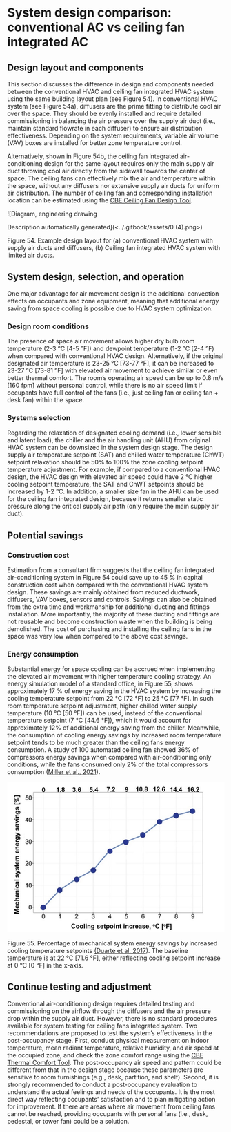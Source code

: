 # System design comparison: conventional AC vs ceiling fan integrated AC

## Design layout and components <a href="#_toc137735003" id="_toc137735003"></a>

This section discusses the difference in design and components needed between the conventional HVAC and ceiling fan integrated HVAC system using the same building layout plan (see Figure 54). In conventional HVAC system (see Figure 54a), diffusers are the prime fitting to distribute cool air over the space. They should be evenly installed and require detailed commissioning in balancing the air pressure over the supply air duct (i.e., maintain standard flowrate in each diffuser) to ensure air distribution effectiveness. Depending on the system requirements, variable air volume (VAV) boxes are installed for better zone temperature control.

Alternatively, shown in Figure 54b, the ceiling fan integrated air-conditioning design for the same layout requires only the main supply air duct throwing cool air directly from the sidewall towards the center of space. The ceiling fans can effectively mix the air and temperature within the space, without any diffusers nor extensive supply air ducts for uniform air distribution. The number of ceiling fan and corresponding installation location can be estimated using the [CBE Ceiling Fan Design Tool](https://centerforthebuiltenvironment.github.io/fan-tool/).

![Diagram, engineering drawing

Description automatically generated](<../.gitbook/assets/0 (4).png>)

Figure 54. Example design layout for (a) conventional HVAC system with supply air ducts and diffusers, (b) Ceiling fan integrated HVAC system with limited air ducts.

## System design, selection, and operation <a href="#_toc137735004" id="_toc137735004"></a>

One major advantage for air movement design is the additional convection effects on occupants and zone equipment, meaning that additional energy saving from space cooling is possible due to HVAC system optimization.

### Design room conditions <a href="#_toc137735005" id="_toc137735005"></a>

The presence of space air movement allows higher dry bulb room temperature (2-3 °C \[4-5 °F]) and dewpoint temperature (1-2 °C \[2-4 °F) when compared with conventional HVAC design. Alternatively, if the original designated air temperature is 23-25 °C \[73-77 °F], it can be increased to 23-27 °C \[73-81 °F] with elevated air movement to achieve similar or even better thermal comfort. The room’s operating air speed can be up to 0.8 m/s \[160 fpm] without personal control, while there is no air speed limit if occupants have full control of the fans (i.e., just ceiling fan or ceiling fan + desk fan) within the space.

### Systems selection <a href="#_toc137735006" id="_toc137735006"></a>

Regarding the relaxation of designated cooling demand (i.e., lower sensible and latent load), the chiller and the air handling unit (AHU) from original HVAC system can be downsized in the system design stage. The design supply air temperature setpoint (SAT) and chilled water temperature (ChWT) setpoint relaxation should be 50% to 100% the zone cooling setpoint temperature adjustment. For example, if compared to a conventional HVAC design, the HVAC design with elevated air speed could have 2 °C higher cooling setpoint temperature, the SAT and ChWT setpoints should be increased by 1-2 °C. In addition, a smaller size fan in the AHU can be used for the ceiling fan integrated design, because it returns smaller static pressure along the critical supply air path (only require the main supply air duct).

## Potential savings <a href="#_toc137735007" id="_toc137735007"></a>

### Construction cost <a href="#_toc137735008" id="_toc137735008"></a>

Estimation from a consultant firm suggests that the ceiling fan integrated air-conditioning system in Figure 54 could save up to 45 % in capital construction cost when compared with the conventional HVAC system design. These savings are mainly obtained from reduced ductwork, diffusers, VAV boxes, sensors and controls. Savings can also be obtained from the extra time and workmanship for additional ducting and fittings installation. More importantly, the majority of these ducting and fittings are not reusable and become construction waste when the building is being demolished. The cost of purchasing and installing the ceiling fans in the space was very low when compared to the above cost savings.

### Energy consumption <a href="#_toc137735009" id="_toc137735009"></a>

Substantial energy for space cooling can be accrued when implementing the elevated air movement with higher temperature cooling strategy. An energy simulation model of a standard office, in Figure 55, shows approximately 17 % of energy saving in the HVAC system by increasing the cooling temperature setpoint from 22 °C \[72 °F] to 25 °C \[77 °F]. In such room temperature setpoint adjustment, higher chilled water supply temperature (10 °C \[50 °F]) can be used, instead of the conventional temperature setpoint (7 °C \[44.6 °F]), which it would account for approximately 12% of additional energy saving from the chiller. Meanwhile, the consumption of cooling energy savings by increased room temperature setpoint tends to be much greater than the ceiling fans energy consumption. A study of 100 automated ceiling fan showed 36% of compressors energy savings when compared with air-conditioning only conditions, while the fans consumed only 2% of the total compressors consumption ([Miller et al., 2021](https://doi.org/10.1016/j.enbuild.2021.111319)).

![](../.gitbook/assets/1.jpeg)

Figure 55. Percentage of mechanical system energy savings by increased cooling temperature setpoints [(Duarte et al. 2017](https://escholarship.org/uc/item/7k1796zv)). The baseline temperature is at 22 °C \[71.6 °F], either reflecting cooling setpoint increase at 0 °C \[0 °F] in the x-axis.

## Continue testing and adjustment <a href="#_toc137735010" id="_toc137735010"></a>

Conventional air-conditioning design requires detailed testing and commissioning on the airflow through the diffusers and the air pressure drop within the supply air duct. However, there is no standard procedures available for system testing for ceiling fans integrated system. Two recommendations are proposed to test the system’s effectiveness in the post-occupancy stage. First, conduct physical measurement on indoor temperature, mean radiant temperature, relative humidity, and air speed at the occupied zone, and check the zone comfort range using the [CBE Thermal Comfort Tool](https://comfort.cbe.berkeley.edu/). The post-occupancy air speed and pattern could be different from that in the design stage because these parameters are sensitive to room furnishings (e.g., desk, partition, and shelf). Second, it is strongly recommended to conduct a post-occupancy evaluation to understand the actual feelings and needs of the occupants. It is the most direct way reflecting occupants’ satisfaction and to plan mitigating action for improvement. If there are areas where air movement from ceiling fans cannot be reached, providing occupants with personal fans (i.e., desk, pedestal, or tower fan) could be a solution.
